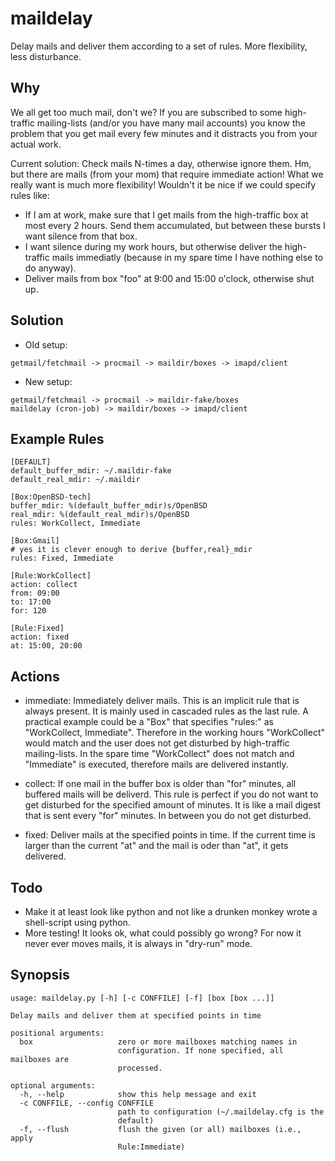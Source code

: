 maildelay
=========

Delay mails and deliver them according to a set of rules. More flexibility,
less disturbance.

Why
---

We all get too much mail, don't we? If you are subscribed to some
high-traffic mailing-lists (and/or you have many mail accounts) you know
the problem that you get mail every few minutes and it distracts you
from your actual work.

Current solution: Check mails N-times a day, otherwise ignore them. Hm,
but there are mails (from your mom) that require immediate action! What
we really want is much more flexibility! Wouldn't it be nice if we could
specify rules like:

- If I am at work, make sure that I get mails from the high-traffic box
at most every 2 hours. Send them accumulated, but between these bursts I
want silence from that box.
- I want silence during my work hours, but otherwise deliver the
high-traffic mails immediatly (because in my spare time I have nothing
else to do anyway).
- Deliver mails from box "foo" at 9:00 and 15:00 o'clock, otherwise shut
up.

Solution
--------
- Old setup:
```
getmail/fetchmail -> procmail -> maildir/boxes -> imapd/client
```

- New setup:
```
getmail/fetchmail -> procmail -> maildir-fake/boxes
maildelay (cron-job) -> maildir/boxes -> imapd/client
```

Example Rules
-------------
```
[DEFAULT]
default_buffer_mdir: ~/.maildir-fake
default_real_mdir: ~/.maildir

[Box:OpenBSD-tech]
buffer_mdir: %(default_buffer_mdir)s/OpenBSD
real_mdir: %(default_real_mdir)s/OpenBSD
rules: WorkCollect, Immediate

[Box:Gmail]
# yes it is clever enough to derive {buffer,real}_mdir
rules: Fixed, Immediate

[Rule:WorkCollect]
action: collect
from: 09:00
to: 17:00
for: 120

[Rule:Fixed]
action: fixed
at: 15:00, 20:00
```

Actions
-------
- immediate:
Immediately deliver mails. This is an implicit rule that is always
present.  It is mainly used in cascaded rules as the last rule. A
practical example could be a "Box" that specifies "rules:" as
"WorkCollect, Immediate". Therefore in the working hours "WorkCollect"
would match and the user does not get disturbed by high-traffic
mailing-lists. In the spare time "WorkCollect" does not match and
"Immediate" is executed, therefore mails are delivered instantly.

- collect:
If one mail in the buffer box is older than "for" minutes, all buffered mails
will be deliverd. This rule is perfect if you do not want to get
disturbed for the specified amount of minutes. It is like a mail digest
that is sent every "for" minutes. In between you do not get disturbed.

- fixed:
Deliver mails at the specified points in time. If the current time is
larger than the current "at" and the mail is oder than "at", it gets
delivered.

Todo
----
- Make it at least look like python and not like a drunken monkey wrote a
shell-script using python.
- More testing! It looks ok, what could possibly go wrong? For now it never
ever moves mails, it is always in "dry-run" mode.

Synopsis
--------
```
usage: maildelay.py [-h] [-c CONFFILE] [-f] [box [box ...]]

Delay mails and deliver them at specified points in time

positional arguments:
  box                   zero or more mailboxes matching names in
                        configuration. If none specified, all mailboxes are
                        processed.

optional arguments:
  -h, --help            show this help message and exit
  -c CONFFILE, --config CONFFILE
                        path to configuration (~/.maildelay.cfg is the
                        default)
  -f, --flush           flush the given (or all) mailboxes (i.e., apply
                        Rule:Immediate)
```
